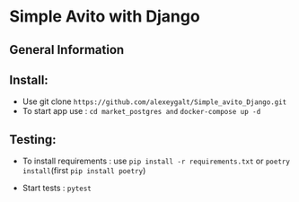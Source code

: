 # Simple Avito with Django
## General Information

## Install:

- Use git clone `https://github.com/alexeygalt/Simple_avito_Django.git`
- To start app use :  `cd market_postgres and` `docker-compose up -d`


## Testing:
- To install requirements : use `pip install -r requirements.txt`  or `poetry install`(first `pip install poetry`)


- Start tests : `pytest`
